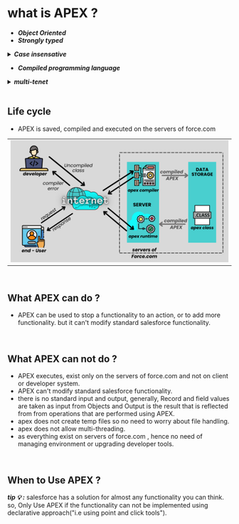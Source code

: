 
# what is APEX ?
- ***Object Oriented***
- ***Strongly typed***

<details>
  <summary><b><em> Case insensative </em></b></summary>
<p>
  
_To avoid confusion with case-insensitive ``SOQL`` and ``SOSL`` queries, Apex is also case-insensitive.example_
- Variable and method names are case-insensitive. 
  - ***For example:*** 
    - ✔️ **``Integer I;``**  
    - ✔️ **``Integer i;  This would be an error.``**
- References to object and field names are case-insensitive.
  - ***For example:*** 
    - ✔️ **``Account a1;``**  
    - ✔️ **``ACCOUNT a2;``**
- ``SOQL`` and ``SOSL`` statements are case- insensitive.
  - ***For example:*** 
    - ✔️ **``Account[] accts = [sELect ID From ACCouNT where nAme = 'fred'];``**  
  
  
  
---

</p>
</details>

- ***Compiled programming language***
<details>
  <summary><b><em> multi-tenet </em></b></summary>
<p>
  
### what is multi-tenet Architecture ?

#### what is single-tenet architecture?
Single-tenancy architecture is one in which a single instance of a software application and supporting infrastructure serves one customer. _tenet means:"cloud customer", here cloud costomer is a business that rely on aws / azure / GCP_
in single tenet architecture a single compute-node serves a single tenet, these tenet are stateful("this means they have pre existing knowledge of the client they are serving").
  
***these ``single-tenet`` architectures were widely used in SaaS & PaaS models.***
  
#### problems with single-tenet architecture?
- if a compute node goes down, that means an entire customer("here business") and all of their users were completely unable to access their instance.
- **upgrade became impractical**, if a cloud service provide has tens of thousands of customers, that means they have tens of thousands of compute-nodes. to upgrade service style they will have to apply upgrade to every single one of them. _"upgrades are complex time consuming process, that leads to downtime."_
- **requires vertical scaling**, that means a new customer need new set of resources.
- **Can't Personalise services**, since each customer have a dedicated compute node, that means irregular customer that don't need extra resources, will be having same amount of resources as of customer who are regular and actually need it. _"this leads to inefficient utilisation of resources, that cost much to cloud service providers"_

#### what is multi-tenet Architecture ?
- in multi tenet architecture any customer can be served by any compute node, these tenet are stateless("this means they can figure out any of the information they need to know and apply"). 
  
***these ``multi-tenet`` architectures are widely used in SaaS & PaaS models.***

  
### why would you use one ? Advantages of multi-tenet architecture.
- if a compute node goes down it won't effect any customer and their user.
- **upgrade are easy**, ``as there is just one big system serving all the customers.`` or ``you can just spin up with new compute nodes running the latest version of the software.`` _"that means zero down time"_  
- **allows horizontal scaling**, that means if compute-node / resource seem insufficient you can just add one more.
- **can personalise service**, cost effective.

 
---
  
</p>
</details>

<br/>

## Life cycle
- APEX is saved, compiled and executed on the servers of force.com 
<table>
<tr>  
<td>
  <a href="#life-cycle"><img src="images/lifecycle-of-apex.png" width="850vw" alt="life-cycle-of-apex"></a>  
</td>
</tr>
</table>


<br/>

## What APEX can do ?
- APEX can be used to stop a functionality to an action, or to add more functionality. but it can't modify standard salesforce functionality.


<br/>

## What APEX can not do ?
- APEX executes, exist only on the servers of force.com and not on client or developer system.
- APEX can't modify standard salesforce functionality. 
- there is no standard input and output, generally, Record and field values are taken as input from Objects and Output is the result that is reflected from from operations that are performed using APEX.
- apex does not create temp files so no need to worry about file handling.
- apex does not allow multi-threading.
- as everything exist on servers of force.com , hence no need of managing environment or upgrading developer tools.


<br/>

## When to Use APEX ?
***tip 💡 :*** salesforce has a solution for almost any functionality you can think. so, Only Use APEX if the functionality can not be implemented using declarative approach("i.e using point and click tools").


